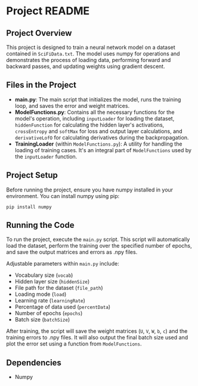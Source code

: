 <html lang="en">
<head>
    <meta charset="UTF-8">
<body>
<h1>Project README</h1>
<h2>Project Overview</h2>
<p>This project is designed to train a neural network model on a dataset contained in <code>SciFiData.txt</code>. The model uses numpy for operations and demonstrates the process of loading data, performing forward and backward passes, and updating weights using gradient descent.</p>

<h2>Files in the Project</h2>
<ul>
    <li><strong>main.py</strong>: The main script that initializes the model, runs the training loop, and saves the error and weight matrices.</li>
    <li><strong>ModelFunctions.py</strong>: Contains all the necessary functions for the model's operation, including <code>inputLoader</code> for loading the dataset, <code>hiddenFunction</code> for calculating the hidden layer's activations, <code>crossEntropy</code> and <code>softMax</code> for loss and output layer calculations, and <code>derivativeLofO</code> for calculating derivatives during the backpropagation.</li>
    <li><strong>TrainingLoader</strong> (within <code>ModelFunctions.py</code>): A utility for handling the loading of training cases. It's an integral part of <code>ModelFunctions</code> used by the <code>inputLoader</code> function.</li>
</ul>

<h2>Project Setup</h2>
<p>Before running the project, ensure you have numpy installed in your environment. You can install numpy using pip:</p>
<pre><code>pip install numpy</code></pre>

<h2>Running the Code</h2>
<p>To run the project, execute the <code>main.py</code> script. This script will automatically load the dataset, perform the training over the specified number of epochs, and save the output matrices and errors as .npy files.</p>
<p>Adjustable parameters within <code>main.py</code> include:</p>
<ul>
    <li>Vocabulary size (<code>vocab</code>)</li>
    <li>Hidden layer size (<code>hiddenSize</code>)</li>
    <li>File path for the dataset (<code>file_path</code>)</li>
    <li>Loading mode (<code>load</code>)</li>
    <li>Learning rate (<code>learningRate</code>)</li>
    <li>Percentage of data used (<code>percentData</code>)</li>
    <li>Number of epochs (<code>epochs</code>)</li>
    <li>Batch size (<code>batchSize</code>)</li>
</ul>
<p>After training, the script will save the weight matrices (<code>U</code>, <code>V</code>, <code>W</code>, <code>b</code>, <code>c</code>) and the training errors to .npy files. It will also output the final batch size used and plot the error set using a function from <code>ModelFunctions</code>.</p>

<h2>Dependencies</h2>
<ul>
    <li>Numpy</li>
</ul>
</body>
</html>